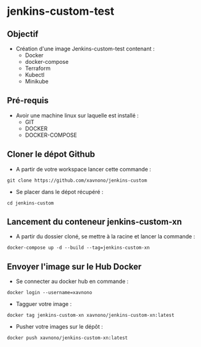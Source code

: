 # jenkins-custom-test

## Objectif
* Création d'une image Jenkins-custom-test contenant :
    - Docker
    - docker-compose
    - Terraform
    - Kubectl
    - Minikube

## Pré-requis
* Avoir une machine linux sur laquelle est installé : 
    - GIT
    - DOCKER
    - DOCKER-COMPOSE 

## Cloner le dépot Github
* A partir de votre workspace lancer cette commande :
```
git clone https://github.com/xavnono/jenkins-custom
```
* Se placer dans le dépot récupéré :
```
cd jenkins-custom
```

## Lancement du conteneur jenkins-custom-xn
* A partir du dossier cloné, se mettre à la racine et lancer la commande :
```
docker-compose up -d --build --tag=jenkins-custom-xn
```

## Envoyer l'image sur le Hub Docker
* Se connecter au docker hub en commande :
```
docker login --username=xavnono 
```
* Tagguer votre image :
```
docker tag jenkins-custom-xn xavnono/jenkins-custom-xn:latest
```
* Pusher votre images sur le dépôt :
```
docker push xavnono/jenkins-custom-xn:latest
```